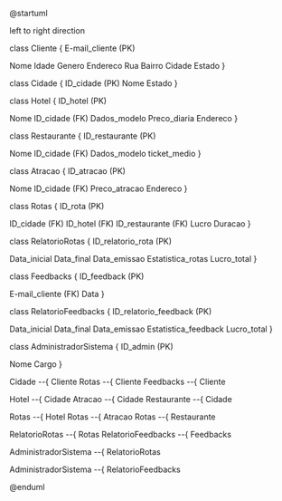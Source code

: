 @startuml

left to right direction

class Cliente {
  E-mail_cliente (PK)

  Nome
  Idade
  Genero
  Endereco
     Rua 
     Bairro
     Cidade
     Estado
}


class Cidade {
  ID_cidade (PK)
  Nome
  Estado
}


class Hotel {
  ID_hotel (PK)

  Nome
  ID_cidade (FK)
  Dados_modelo
  Preco_diaria
  Endereco
}


class Restaurante {
  ID_restaurante (PK)

  Nome
  ID_cidade (FK)
  Dados_modelo
  ticket_medio
}


class Atracao {
  ID_atracao (PK)

  Nome
  ID_cidade (FK)
  Preco_atracao
  Endereco
}


class Rotas {
  ID_rota (PK)

  ID_cidade (FK)
  ID_hotel (FK)
  ID_restaurante (FK)
  Lucro
  Duracao
}


class RelatorioRotas {
  ID_relatorio_rota (PK)

  Data_inicial
  Data_final
  Data_emissao
  Estatistica_rotas
  Lucro_total
}


class Feedbacks {
  ID_feedback (PK)

  E-mail_cliente (FK)
  Data
}

class RelatorioFeedbacks {
  ID_relatorio_feedback (PK)

  Data_inicial
  Data_final
  Data_emissao
  Estatistica_feedback
  Lucro_total
}

class AdministradorSistema {
  ID_admin (PK)

  Nome
  Cargo
}

Cidade --{ Cliente
Rotas --{ Cliente
Feedbacks --{ Cliente

Hotel --{ Cidade
Atracao --{ Cidade
Restaurante --{ Cidade

Rotas --{ Hotel
Rotas --{ Atracao
Rotas --{ Restaurante

RelatorioRotas --{ Rotas
RelatorioFeedbacks --{ Feedbacks

AdministradorSistema --{ RelatorioRotas

AdministradorSistema --{ RelatorioFeedbacks

@enduml